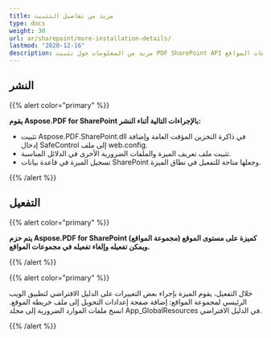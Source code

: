 ```yaml
---
title: مزيد من تفاصيل التثبيت
type: docs
weight: 30
url: ar/sharepoint/more-installation-details/
lastmod: "2020-12-16"
description: مزيد من المعلومات حول تثبيت PDF SharePoint API يشرح كيفية نشره وتفعيله وإلغاء تفعيله في مجموعات المواقع.
---
```


## **النشر**

{{% alert color="primary" %}}

**يقوم Aspose.PDF for SharePoint بالإجراءات التالية أثناء النشر:**
- تثبيت Aspose.PDF.SharePoint.dll في ذاكرة التخزين المؤقت العامة وإضافة إدخال SafeControl إلى ملف web.config.
- تثبيت ملف تعريف الميزة والملفات الضرورية الأخرى في الدلائل المناسبة.
- تسجيل الميزة في قاعدة بيانات SharePoint وجعلها متاحة للتفعيل في نطاق الميزة.

{{% /alert %}}


## **التفعيل**

{{% alert color="primary" %}}

**يتم حزم Aspose.PDF for SharePoint كميزة على مستوى الموقع (مجموعة المواقع) ويمكن تفعيله وإلغاء تفعيله في مجموعات المواقع.**

{{% /alert %}}

{{% alert color="primary" %}}

خلال التفعيل، يقوم الميزة بإجراء بعض التغييرات على الدليل الافتراضي لتطبيق الويب الرئيسي لمجموعة المواقع: إضافة صفحة إعدادات التحويل إلى ملف خريطة الموقع.
 انسخ ملفات الموارد الضرورية إلى مجلد App_GlobalResources في الدليل الافتراضي.

{{% /alert %}}